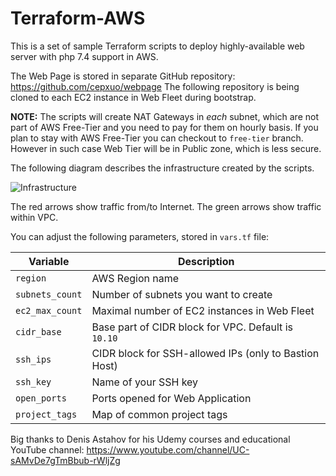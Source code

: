 # Terraform-AWS
This is a set of sample Terraform scripts to deploy highly-available web server with php 7.4 support in AWS.

The Web Page is stored in separate GitHub repository: https://github.com/cepxuo/webpage
The following repository is being cloned to each EC2 instance in Web Fleet during bootstrap.

**NOTE:** The scripts will create NAT Gateways in *each* subnet, which are not part of AWS Free-Tier and you need to pay for them on hourly basis. If you plan to stay with AWS Free-Tier you can checkout to `free-tier` branch. However in such case Web Tier will be in Public zone, which is less secure.

The following diagram describes the infrastructure created by the scripts.

![Infrastructure](https://github.com/cepxuo/Terraform-AWS/blob/master/images/Terraform-AWS.png?raw=true)

The red arrows show traffic from/to Internet. The green arrows show traffic within VPC.

You can adjust the following parameters, stored in `vars.tf` file:

| Variable | Description |
| --- | --- |
| `region` | AWS Region name |
| `subnets_count` | Number of subnets you want to create |
| `ec2_max_count` | Maximal number of EC2 instances in Web Fleet |
| `cidr_base` | Base part of CIDR block for VPC. Default is `10.10` |
| `ssh_ips` | CIDR block for SSH-allowed IPs (only to Bastion Host) |
| `ssh_key` | Name of your SSH key |
| `open_ports` | Ports opened for Web Application |
| `project_tags` | Map of common project tags |

Big thanks to Denis Astahov for his Udemy courses and educational YouTube channel: https://www.youtube.com/channel/UC-sAMvDe7gTmBbub-rWljZg
